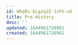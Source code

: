 ```yaml
---
id: W5eDi-bLgzq2Z-1sFh-u5
title: Pre-History
desc: ''
updated: 1644961726961
created: 1644961726961
---
```



